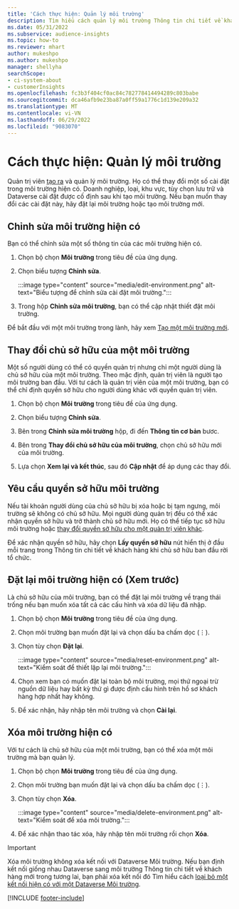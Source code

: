 ```yaml
---
title: 'Cách thực hiện: Quản lý môi trường'
description: Tìm hiểu cách quản lý môi trường Thông tin chi tiết về khách hàng hiện tại với tư cách là quản trị viên. "
ms.date: 05/31/2022
ms.subservice: audience-insights
ms.topic: how-to
ms.reviewer: mhart
author: mukeshpo
ms.author: mukeshpo
manager: shellyha
searchScope:
- ci-system-about
- customerInsights
ms.openlocfilehash: fc3b3f404cf0ac84c782778414494289c803babe
ms.sourcegitcommit: dca46afb9e23ba87a0ff59a1776c1d139e209a32
ms.translationtype: MT
ms.contentlocale: vi-VN
ms.lasthandoff: 06/29/2022
ms.locfileid: "9083070"
---
```

# <a name="how-to-manage-environments"></a>Cách thực hiện: Quản lý môi trường

Quản trị viên [tạo ra](create-environment.md) và quản lý môi trường. Họ có thể thay đổi một số cài đặt trong môi trường hiện có. Doanh nghiệp, loại, khu vực, tùy chọn lưu trữ và Dataverse cài đặt được cố định sau khi tạo môi trường. Nếu bạn muốn thay đổi các cài đặt này, hãy đặt lại môi trường hoặc tạo môi trường mới.

## <a name="edit-an-existing-environment"></a>Chỉnh sửa môi trường hiện có

Bạn có thể chỉnh sửa một số thông tin của các môi trường hiện có.

1. Chọn bộ chọn **Môi trường** trong tiêu đề của ứng dụng.

1. Chọn biểu tượng **Chỉnh sửa**.

   :::image type="content" source="media/edit-environment.png" alt-text="Biểu tượng để chỉnh sửa cài đặt môi trường.":::

1. Trong hộp **Chỉnh sửa môi trường**, bạn có thể cập nhật thiết đặt môi trường.

Để bắt đầu với một môi trường trong lành, hãy xem [Tạo một môi trường mới](create-environment.md).

## <a name="change-the-owner-of-an-environment"></a>Thay đổi chủ sở hữu của một môi trường

Một số người dùng có thể có quyền quản trị nhưng chỉ một người dùng là chủ sở hữu của một môi trường. Theo mặc định, quản trị viên là người tạo môi trường ban đầu. Với tư cách là quản trị viên của một môi trường, bạn có thể chỉ định quyền sở hữu cho người dùng khác với quyền quản trị viên.

1. Chọn bộ chọn **Môi trường** trong tiêu đề của ứng dụng.

1. Chọn biểu tượng **Chỉnh sửa**.

1. Bên trong **Chỉnh sửa môi trường** hộp, đi đến **Thông tin cơ bản** bươc.

1. Bên trong **Thay đổi chủ sở hữu của môi trường**, chọn chủ sở hữu mới của môi trường.  

1. Lựa chọn **Xem lại và kết thúc**, sau đó **Cập nhật** để áp dụng các thay đổi.

## <a name="claim-ownership-of-an-environment"></a>Yêu cầu quyền sở hữu môi trường

Nếu tài khoản người dùng của chủ sở hữu bị xóa hoặc bị tạm ngưng, môi trường sẽ không có chủ sở hữu. Mọi người dùng quản trị đều có thể xác nhận quyền sở hữu và trở thành chủ sở hữu mới. Họ có thể tiếp tục sở hữu môi trường hoặc [thay đổi quyền sở hữu cho một quản trị viên khác](#change-the-owner-of-an-environment).

Để xác nhận quyền sở hữu, hãy chọn **Lấy quyền sở hữu** nút hiển thị ở đầu mỗi trang trong Thông tin chi tiết về khách hàng khi chủ sở hữu ban đầu rời tổ chức.

## <a name="reset-an-existing-environment-preview"></a>Đặt lại môi trường hiện có (Xem trước)

Là chủ sở hữu của môi trường, bạn có thể đặt lại môi trường về trạng thái trống nếu bạn muốn xóa tất cả các cấu hình và xóa dữ liệu đã nhập.

1. Chọn bộ chọn **Môi trường** trong tiêu đề của ứng dụng.

1. Chọn môi trường bạn muốn đặt lại và chọn dấu ba chấm dọc (&vellip;).

1. Chọn tùy chọn **Đặt lại**.

   :::image type="content" source="media/reset-environment.png" alt-text="Kiểm soát để thiết lập lại môi trường.":::

1. Chọn xem bạn có muốn đặt lại toàn bộ môi trường, mọi thứ ngoại trừ nguồn dữ liệu hay bất kỳ thứ gì được định cấu hình trên hồ sơ khách hàng hợp nhất hay không.

1. Để xác nhận, hãy nhập tên môi trường và chọn **Cài lại**.

## <a name="delete-an-existing-environment"></a>Xóa môi trường hiện có

Với tư cách là chủ sở hữu của một môi trường, bạn có thể xóa một môi trường mà bạn quản lý.

1. Chọn bộ chọn **Môi trường** trong tiêu đề của ứng dụng.

1. Chọn môi trường bạn muốn đặt lại và chọn dấu ba chấm dọc (&vellip;). 

1. Chọn tùy chọn **Xóa**.

   :::image type="content" source="media/delete-environment.png" alt-text="Kiểm soát để xóa môi trường.":::

1. Để xác nhận thao tác xóa, hãy nhập tên môi trường rồi chọn **Xóa**.

> [!IMPORTANT]
> Xóa môi trường không xóa kết nối với Dataverse Môi trường. Nếu bạn định kết nối giống nhau Dataverse sang môi trường Thông tin chi tiết về khách hàng mới trong tương lai, bạn phải xóa kết nối đó Tìm hiểu cách [loại bỏ một kết nối hiện có với một Dataverse Môi trường](customer-insights-dataverse.md#remove-an-existing-connection-to-a-dataverse-environment).

[!INCLUDE [footer-include](includes/footer-banner.md)]
